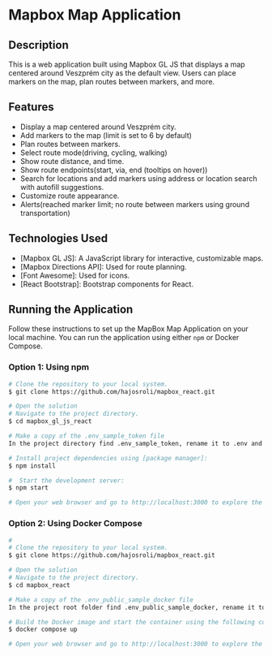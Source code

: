 # Mapbox Map Application

## Description
This is a web application built using Mapbox GL JS that displays a map centered around Veszprém city as the default view. Users can place markers on the map, plan routes between markers, and more.

## Features
- Display a map centered around Veszprém city.
- Add markers to the map (limit is set to 6 by default)
- Plan routes between markers.
- Select route mode(driving, cycling, walking)
- Show route distance, and time.
- Show route endpoints(start, via, end (tooltips on hover))
- Search for locations and add markers using address or location search with autofill suggestions.
- Customize route appearance.
- Alerts(reached marker limit; no route between markers using ground transportation)

## Technologies Used
- [Mapbox GL JS]: A JavaScript library for interactive, customizable maps.
- [Mapbox Directions API]: Used for route planning.
- [Font Awesome]: Used for icons.
- [React Bootstrap]: Bootstrap components for React.

## Running the Application

Follow these instructions to set up the MapBox Map Application on your local machine.
You can run the application using either `npm` or Docker Compose.

### Option 1: Using npm

```bash
# Clone the repository to your local system.
$ git clone https://github.com/hajosroli/mapbox_react.git

# Open the solution
# Navigate to the project directory.
$ cd mapbox_gl_js_react

# Make a copy of the .env_sample_token file
In the project directory find .env_sample_token, rename it to .env and add your access token if you have or you can get one from here https://www.mapbox.com/.

# Install project dependencies using [package manager]:
$ npm install

#  Start the development server:
$ npm start

# Open your web browser and go to http://localhost:3000 to explore the MapBox Map App.
```

### Option 2: Using Docker Compose

```bash
#
# Clone the repository to your local system.
$ git clone https://github.com/hajosroli/mapbox_react.git

# Open the solution
# Navigate to the project directory.
$ cd mapbox_react

# Make a copy of the .env_public_sample_docker file
In the project root folder find .env_public_sample_docker, rename it to .env and add your access token if you have or you can get one from here https://www.mapbox.com/.

# Build the Docker image and start the container using the following command:
$ docker compose up

# Open your web browser and go to http://localhost:3000 to explore the MapBox Map App.
```
